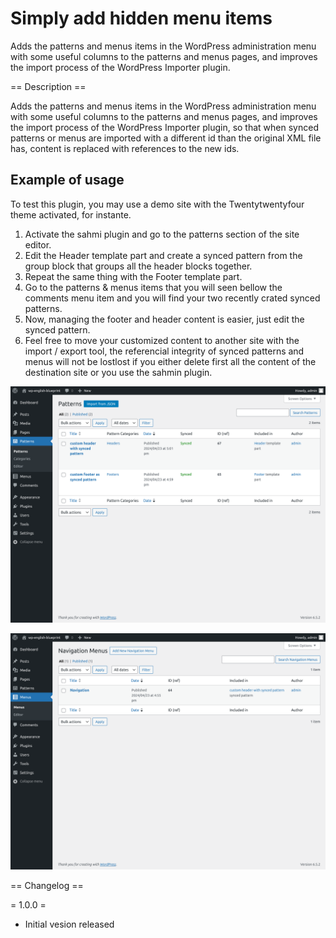 # Simply add hidden menu items

Adds the patterns and menus items in the WordPress administration menu with some useful columns to the patterns and menus pages, and improves the import process of the WordPress Importer plugin.

== Description ==

Adds the patterns and menus items in the WordPress administration menu with some useful columns to the patterns and menus pages, and improves the import process of the WordPress Importer plugin, so that when synced patterns or menus are imported with a different id than the original XML file has, content is replaced with references to the new ids.

## Example of usage

To test this plugin, you may use a demo site with the Twentytwentyfour theme activated, for instante.

1. Activate the sahmi plugin and go to the patterns section of the site editor.
2. Edit the Header template part and create a synced pattern from the group block that groups all the header blocks together.
3. Repeat the same thing with the Footer template part.
4. Go to the patterns & menus items that you will seen bellow the comments menu item and you will find your two recently crated synced patterns.
5. Now, managing the footer and header content is easier, just edit the synced pattern.
6. Feel free to move your customized content to another site with the import / export tool, the referencial integrity of synced patterns and menus will not be lostlost if you either delete first all the content of the destination site or you use the sahmin plugin.

![patterns](assets/screenshot-1.png)

![menus](assets/screenshot-2.png)

== Changelog ==

= 1.0.0 =
* Initial vesion released
